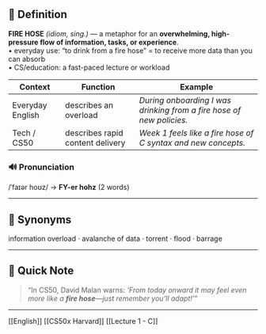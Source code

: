 ## 📖 Definition  
**FIRE HOSE** *(idiom, sing.)* — a metaphor for an **overwhelming, high-pressure flow of information, tasks, or experience**.  
• everyday use: “to drink from a fire hose” = to receive more data than you can absorb  
• CS/education: a fast-paced lecture or workload

| Context | Function | Example |
|---------|----------|---------|
| Everyday English | describes an overload | *During onboarding I was drinking from a fire hose of new policies.* |
| Tech / CS50 | describes rapid content delivery | *Week 1 feels like a fire hose of C syntax and new concepts.* |

### 🔊 Pronunciation  
/ˈfaɪər hoʊz/ → **FY-er hohz** (2 words)

---

## 🟰 Synonyms  
information overload · avalanche of data · torrent · flood · barrage  

---

## 📝 Quick Note  
> “In CS50, David Malan warns: *‘From today onward it may feel even more like a **fire hose**—just remember you’ll adapt!’*”

---

[[English]] [[CS50x Harvard]] [[Lecture 1 - C]]